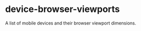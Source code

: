 device-browser-viewports
========================

A list of mobile devices and their browser viewport dimensions.
